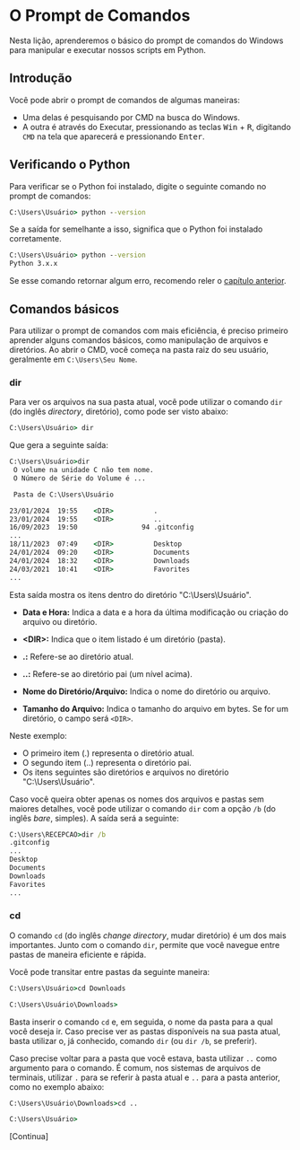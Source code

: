 # O Prompt de Comandos

Nesta lição, aprenderemos o básico do prompt de comandos do Windows para manipular e executar nossos scripts em Python.

## Introdução

Você pode abrir o prompt de comandos de algumas maneiras:

- Uma delas é pesquisando por CMD na busca do Windows.
- A outra é através do Executar, pressionando as teclas <kbd>Win</kbd> + <kbd>R</kbd>, digitando `CMD` na tela que aparecerá e pressionando <kbd>Enter</kbd>.

## Verificando o Python

Para verificar se o Python foi instalado, digite o seguinte comando no prompt de comandos:

```cmd
C:\Users\Usuário> python --version
```

Se a saída for semelhante a isso, significa que o Python foi instalado corretamente.

```cmd
C:\Users\Usuário> python --version
Python 3.x.x
```

Se esse comando retornar algum erro, recomendo reler o [capítulo anterior](01_Introduction.md).

## Comandos básicos

Para utilizar o prompt de comandos com mais eficiência, é preciso primeiro aprender alguns comandos básicos, como manipulação de arquivos e diretórios.
Ao abrir o CMD, você começa na pasta raiz do seu usuário, geralmente em `C:\Users\Seu Nome`.

### dir

Para ver os arquivos na sua pasta atual, você pode utilizar o comando `dir` (do inglês *directory*, diretório), como pode ser visto abaixo:

```cmd
C:\Users\Usuário> dir
```

Que gera a seguinte saída:

```cmd
C:\Users\Usuário>dir
 O volume na unidade C não tem nome.
 O Número de Série do Volume é ...

 Pasta de C:\Users\Usuário

23/01/2024  19:55    <DIR>          .
23/01/2024  19:55    <DIR>          ..
16/09/2023  19:50                94 .gitconfig
...
18/11/2023  07:49    <DIR>          Desktop
24/01/2024  09:20    <DIR>          Documents
24/01/2024  18:32    <DIR>          Downloads
24/03/2021  10:41    <DIR>          Favorites
...
```

Esta saída mostra os itens dentro do diretório "C:\Users\Usuário".

- **Data e Hora:** Indica a data e a hora da última modificação ou criação do arquivo ou diretório.

- **\<DIR\>:** Indica que o item listado é um diretório (pasta).

- **.:** Refere-se ao diretório atual.

- **..:** Refere-se ao diretório pai (um nível acima).

- **Nome do Diretório/Arquivo:** Indica o nome do diretório ou arquivo.

- **Tamanho do Arquivo:** Indica o tamanho do arquivo em bytes. Se for um diretório, o campo será `<DIR>`.

Neste exemplo:

- O primeiro item (.) representa o diretório atual.
- O segundo item (..) representa o diretório pai.
- Os itens seguintes são diretórios e arquivos no diretório "C:\Users\Usuário".

Caso você queira obter apenas os nomes dos arquivos e pastas sem maiores detalhes, você pode utilizar o comando `dir` com a opção `/b` (do inglês *bare*, simples). A saída será a seguinte:

```cmd
C:\Users\RECEPCAO>dir /b
.gitconfig
...
Desktop
Documents
Downloads
Favorites
...
```

### cd

O comando `cd` (do inglês *change directory*, mudar diretório) é um dos mais importantes. Junto com o comando `dir`, permite que você navegue entre pastas de maneira eficiente e rápida.

Você pode transitar entre pastas da seguinte maneira:

```cmd
C:\Users\Usuário>cd Downloads

C:\Users\Usuário\Downloads>
```

Basta inserir o comando `cd` e, em seguida, o nome da pasta para a qual você deseja ir. Caso precise ver as pastas disponíveis na sua pasta atual, basta utilizar o, já conhecido, comando `dir` (ou `dir /b`, se preferir).

Caso precise voltar para a pasta que você estava, basta utilizar `..` como argumento para o comando. É comum, nos sistemas de arquivos de terminais, utilizar `.` para se referir à pasta atual e `..` para a pasta anterior, como no exemplo abaixo:

```cmd
C:\Users\Usuário\Downloads>cd ..

C:\Users\Usuário>
```

[Continua]

